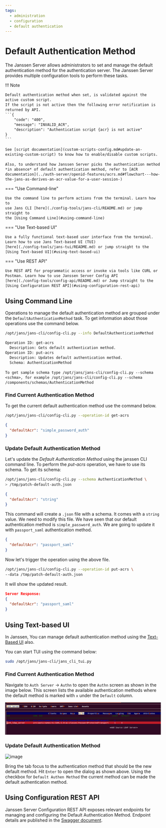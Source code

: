 ```yaml
---
tags:
  - administration
  - configuration
  - default authentication
---
```


# Default Authentication Method

The Janssen Server allows administrators to set and manage the default
authentication method for the authentication server.
The Janssen Server provides multiple configuration tools to perform these tasks.

!!! Note

    Default authentication method when set, is validated against the active custom script.
    If the script is not active then the following error notification is returned by API.
    ```{
        "code": "400",
        "message": "INVALID_ACR",
        "description": "Authentication script {acr} is not active"
    }
    ```

    See [script documentation](custom-scripts-config.md#update-an-existing-custom-script) to know how to enable/disable custom scripts.

    Also, to understand how Janssen Server picks the authentication method *in absence* of default authentication method, refer to [ACR documentation](../auth-server/openid-features/acrs.md#flowchart---how-the-jans-as-derives-an-acr-value-for-a-user-session-)

=== "Use Command-line"

    Use the command line to perform actions from the terminal. Learn how to
    use Jans CLI [here](./config-tools/jans-cli/README.md) or jump straight to
    the [Using Command Line](#using-command-line)

=== "Use Text-based UI"

    Use a fully functional text-based user interface from the terminal.
    Learn how to use Jans Text-based UI (TUI)
    [here](./config-tools/jans-tui/README.md) or jump straight to the
    [Using Text-based UI](#using-text-based-ui)

=== "Use REST API"

    Use REST API for programmatic access or invoke via tools like CURL or 
    Postman. Learn how to use Janssen Server Config API 
    [here](./config-tools/config-api/README.md) or Jump straight to the
    [Using Configuration REST API](#using-configuration-rest-api)

##  Using Command Line

Operations to manage the default authentication method are grouped under the
`DefaultAuthenticationMethod` task. To get information about those operations
use the command below.

```bash title="Command"
/opt/jans/jans-cli/config-cli.py --info DefaultAuthenticationMethod
```
```text title="Output"
Operation ID: get-acrs
  Description: Gets default authentication method.
Operation ID: put-acrs
  Description: Updates default authentication method.
  Schema: AuthenticationMethod

To get sample schema type /opt/jans/jans-cli/config-cli.py --schema <schma>, for example /opt/jans/jans-cli/config-cli.py --schema /components/schemas/AuthenticationMethod
```

### Find Current Authentication Method

To get the current default authentication method use the command below.
```bash title="Command"
/opt/jans/jans-cli/config-cli.py --operation-id get-acrs
```
```json title="Sample Output"
{
  "defaultAcr": "simple_password_auth"
}
```

### Update Default Authentication Method

Let's update the _Default Authentication Method_ using the janssen CLI command line.
To perform the _put-acrs_ operation, we have to use its schema.
To get its schema:

```bash title="Command"
/opt/jans/jans-cli/config-cli.py --schema AuthenticationMethod \
> /tmp/patch-default-auth.json
```
```json title="Sample Output"
{
  "defaultAcr": "string"
}

```

This command will create a `.json` file with a schema.
It comes with a `string` value. We need to modify this file.
We have seen that our default authentication method is `simple_password_auth`.
We are going to update it with `passport_saml` authentication method.

```json title="Sample Output"
{
  "defaultAcr": "passport_saml"
}

```

Now let's trigger the operation using the above file.

```bash title="Command"
/opt/jans/jans-cli/config-cli.py --operation-id put-acrs \
--data /tmp/patch-default-auth.json
```

It will show the updated result.

```json title="Sample Output"
Server Response:
{
  "defaultAcr": "passport_saml"
}

```

##  Using Text-based UI

In Janssen, You can manage default authentication method using
the [Text-Based UI](./config-tools/jans-tui/README.md) also.

You can start TUI using the command below:

```bash title="Command"
sudo /opt/jans/jans-cli/jans_cli_tui.py
```

### Find Current Authentication Method

Navigate to `Auth Server` -> `Authn` to open the `Authn` screen as shown
in the image below. This screen lists the available authentication methods
where the default method is marked with `x` under the `Default` column.

![image](../../assets/tui-curr-authn-method.png)


### Update Default Authentication Method

![image](../../assets/tui-authn-method-detail.png)

Bring the tab focus to the authentication method that should be the new default
method. Hit `Enter` to open the dialog as shown above. Using the checkbox for
`Default Authen Method` the current method can be made the default 
authentication method.


## Using Configuration REST API

Janssen Server Configuration REST API exposes relevant endpoints for managing
and configuring the Default Authentication Method. Endpoint details are published
in the [Swagger document](./../reference/openapi.md).

